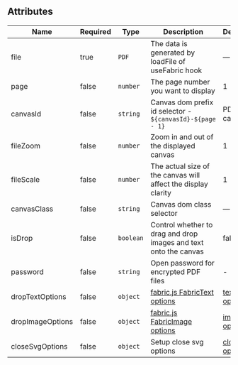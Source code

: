 ## Attributes

| Name             | Required | Type      | Description                                                            | Default                                                                                                       |
| ---------------- | -------- | --------- | ---------------------------------------------------------------------- | ------------------------------------------------------------------------------------------------------------- |
| file             | true     | `PDF`     | The data is generated by loadFile of useFabric hook                    | —                                                                                                             |
| page             | false    | `number`  | The page number you want to display                                    | 1                                                                                                             |
| canvasId         | false    | `string`  | Canvas dom prefix id selector - `${canvasId}-${page - 1}`              | PDF-canvas                                                                                                    |
| fileZoom         | false    | `number`  | Zoom in and out of the displayed canvas                                | 1                                                                                                             |
| fileScale        | false    | `number`  | The actual size of the canvas will affect the display clarity          | 1                                                                                                             |
| canvasClass      | false    | `string`  | Canvas dom class selector                                              | —                                                                                                             |
| isDrop           | false    | `boolean` | Control whether to drag and drop images and text onto the canvas       | false                                                                                                         |
| password         | false    | `string`  | Open password for encrypted PDF files                                  | -                                                                                                             |
| dropTextOptions  | false    | `object`  | [fabric.js FabricText options](https://github.com/fabricjs/fabric.js)  | [text options](https://github.com/tzuyi0817/component-hook/blob/master/packages/pdf-canvas/configs/index.ts)  |
| dropImageOptions | false    | `object`  | [fabric.js FabricImage options](https://github.com/fabricjs/fabric.js) | [image options](https://github.com/tzuyi0817/component-hook/blob/master/packages/pdf-canvas/configs/index.ts) |
| closeSvgOptions  | false    | `object`  | Setup close svg options                                                | [close options](https://github.com/tzuyi0817/component-hook/blob/master/packages/pdf-canvas/configs/index.ts) |
